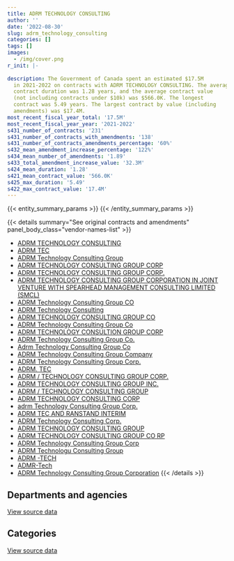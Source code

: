 ```yaml
---
title: ADRM TECHNOLOGY CONSULTING
author: ''
date: '2022-08-30'
slug: adrm_technology_consulting
categories: []
tags: []
images:
  - /img/cover.png
r_init: |-
  
description: The Government of Canada spent an estimated $17.5M
  in 2021-2022 on contracts with ADRM TECHNOLOGY CONSULTING. The average
  contract duration was 1.28 years, and the average contract value
  (not including contracts under $10k) was $566.0K. The longest
  contract was 5.49 years. The largest contract by value (including
  amendments) was $17.4M.
most_recent_fiscal_year_total: '17.5M'
most_recent_fiscal_year_year: '2021-2022'
s431_number_of_contracts: '231'
s431_number_of_contracts_with_amendments: '138'
s431_number_of_contracts_amendments_percentage: '60%'
s432_mean_amendment_increase_percentage: '122%'
s434_mean_number_of_amendments: '1.89'
s433_total_amendment_increase_value: '32.3M'
s424_mean_duration: '1.28'
s421_mean_contract_value: '566.0K'
s425_max_duration: '5.49'
s422_max_contract_value: '17.4M'
---
```


<script src="/rmarkdown-libs/htmlwidgets/htmlwidgets.js"></script>
<link href="/rmarkdown-libs/datatables-css/datatables-crosstalk.css" rel="stylesheet" />
<script src="/rmarkdown-libs/datatables-binding/datatables.js"></script>
<script src="/rmarkdown-libs/jquery/jquery-3.6.0.min.js"></script>
<link href="/rmarkdown-libs/dt-core-bootstrap/css/dataTables.bootstrap.min.css" rel="stylesheet" />
<link href="/rmarkdown-libs/dt-core-bootstrap/css/dataTables.bootstrap.extra.css" rel="stylesheet" />
<script src="/rmarkdown-libs/dt-core-bootstrap/js/jquery.dataTables.min.js"></script>
<script src="/rmarkdown-libs/dt-core-bootstrap/js/dataTables.bootstrap.min.js"></script>
<link href="/rmarkdown-libs/crosstalk/css/crosstalk.min.css" rel="stylesheet" />
<script src="/rmarkdown-libs/crosstalk/js/crosstalk.min.js"></script>
<script src="/rmarkdown-libs/htmlwidgets/htmlwidgets.js"></script>
<link href="/rmarkdown-libs/datatables-css/datatables-crosstalk.css" rel="stylesheet" />
<script src="/rmarkdown-libs/datatables-binding/datatables.js"></script>
<script src="/rmarkdown-libs/jquery/jquery-3.6.0.min.js"></script>
<link href="/rmarkdown-libs/dt-core-bootstrap/css/dataTables.bootstrap.min.css" rel="stylesheet" />
<link href="/rmarkdown-libs/dt-core-bootstrap/css/dataTables.bootstrap.extra.css" rel="stylesheet" />
<script src="/rmarkdown-libs/dt-core-bootstrap/js/jquery.dataTables.min.js"></script>
<script src="/rmarkdown-libs/dt-core-bootstrap/js/dataTables.bootstrap.min.js"></script>
<link href="/rmarkdown-libs/crosstalk/css/crosstalk.min.css" rel="stylesheet" />
<script src="/rmarkdown-libs/crosstalk/js/crosstalk.min.js"></script>

{{< entity_summary_params >}}
{{< /entity_summary_params >}}

{{< details summary="See original contracts and amendments" panel_body_class="vendor-names-list" >}}
- [ADRM TECHNOLOGY CONSULTING](https://search.open.canada.ca/en/ct/?sort=contract_value_f%20desc&page=1&search_text=%22ADRM%20TECHNOLOGY%20CONSULTING%22)
- [ADRM TEC](https://search.open.canada.ca/en/ct/?sort=contract_value_f%20desc&page=1&search_text=%22ADRM%20TEC%22)
- [ADRM Technology Consulting Group](https://search.open.canada.ca/en/ct/?sort=contract_value_f%20desc&page=1&search_text=%22ADRM%20Technology%20Consulting%20Group%22)
- [ADRM TECHNOLOGY CONSULTING GROUP CORP](https://search.open.canada.ca/en/ct/?sort=contract_value_f%20desc&page=1&search_text=%22ADRM%20TECHNOLOGY%20CONSULTING%20GROUP%20CORP%22)
- [ADRM TECHNOLOGY CONSULTING GROUP CORP.](https://search.open.canada.ca/en/ct/?sort=contract_value_f%20desc&page=1&search_text=%22ADRM%20TECHNOLOGY%20CONSULTING%20GROUP%20CORP.%22)
- [ADRM TECHNOLOGY CONSULTING GROUP CORPORATION IN JOINT VENTURE WITH SPEARHEAD MANAGEMENT CONSULTING LIMITED (SMCL)](https://search.open.canada.ca/en/ct/?sort=contract_value_f%20desc&page=1&search_text=%22ADRM%20TECHNOLOGY%20CONSULTING%20GROUP%20CORPORATION%20IN%20JOINT%20VENTURE%20WITH%20SPEARHEAD%20MANAGEMENT%20CONSULTING%20LIMITED%20%28SMCL%29%22)
- [ADRM Technology Consulting Group CO](https://search.open.canada.ca/en/ct/?sort=contract_value_f%20desc&page=1&search_text=%22ADRM%20Technology%20Consulting%20Group%20CO%22)
- [ADRM Technology Consulting](https://search.open.canada.ca/en/ct/?sort=contract_value_f%20desc&page=1&search_text=%22ADRM%20Technology%20Consulting%22)
- [ADRM TECHNOLOGY CONSULTING GROUP CO](https://search.open.canada.ca/en/ct/?sort=contract_value_f%20desc&page=1&search_text=%22ADRM%20TECHNOLOGY%20CONSULTING%20GROUP%20CO%22)
- [ADRM Technology Consulting Group Co](https://search.open.canada.ca/en/ct/?sort=contract_value_f%20desc&page=1&search_text=%22ADRM%20Technology%20Consulting%20Group%20Co%22)
- [ADRM TECHNOLOGY CONSULTION GROUP CORP](https://search.open.canada.ca/en/ct/?sort=contract_value_f%20desc&page=1&search_text=%22ADRM%20TECHNOLOGY%20CONSULTION%20GROUP%20CORP%22)
- [ADRM Technology Consulting Group Co.](https://search.open.canada.ca/en/ct/?sort=contract_value_f%20desc&page=1&search_text=%22ADRM%20Technology%20Consulting%20Group%20Co.%22)
- [Adrm Technology Consulting Group Co](https://search.open.canada.ca/en/ct/?sort=contract_value_f%20desc&page=1&search_text=%22Adrm%20Technology%20Consulting%20Group%20Co%22)
- [ADRM Technology Consulting Group Company](https://search.open.canada.ca/en/ct/?sort=contract_value_f%20desc&page=1&search_text=%22ADRM%20Technology%20Consulting%20Group%20Company%22)
- [ADRM Technology Consulting Group Corp.](https://search.open.canada.ca/en/ct/?sort=contract_value_f%20desc&page=1&search_text=%22ADRM%20Technology%20Consulting%20Group%20Corp.%22)
- [ADRM. TEC](https://search.open.canada.ca/en/ct/?sort=contract_value_f%20desc&page=1&search_text=%22ADRM.%20TEC%22)
- [ADRM / TECHNOLOGY CONSULTING GROUP CORP.](https://search.open.canada.ca/en/ct/?sort=contract_value_f%20desc&page=1&search_text=%22ADRM%20%2f%20TECHNOLOGY%20CONSULTING%20GROUP%20CORP.%22)
- [ADRM TECHNOLOGY CONSULTING GROUP INC.](https://search.open.canada.ca/en/ct/?sort=contract_value_f%20desc&page=1&search_text=%22ADRM%20TECHNOLOGY%20CONSULTING%20GROUP%20INC.%22)
- [ADRM / TECHNOLOGY CONSULTING GROUP](https://search.open.canada.ca/en/ct/?sort=contract_value_f%20desc&page=1&search_text=%22ADRM%20%2f%20TECHNOLOGY%20CONSULTING%20GROUP%22)
- [ADRM TECHNOLOGY CONSULTING CORP](https://search.open.canada.ca/en/ct/?sort=contract_value_f%20desc&page=1&search_text=%22ADRM%20TECHNOLOGY%20CONSULTING%20CORP%22)
- [adrm Technology Consulting Group Corp.](https://search.open.canada.ca/en/ct/?sort=contract_value_f%20desc&page=1&search_text=%22adrm%20Technology%20Consulting%20Group%20Corp.%22)
- [ADRM TEC AND RANSTAND INTERIM](https://search.open.canada.ca/en/ct/?sort=contract_value_f%20desc&page=1&search_text=%22ADRM%20TEC%20AND%20RANSTAND%20INTERIM%22)
- [ADRM Technology Consulting Corp.](https://search.open.canada.ca/en/ct/?sort=contract_value_f%20desc&page=1&search_text=%22ADRM%20Technology%20Consulting%20Corp.%22)
- [ADRM TECHNOLOGY CONSULTING GROUP](https://search.open.canada.ca/en/ct/?sort=contract_value_f%20desc&page=1&search_text=%22ADRM%20TECHNOLOGY%20CONSULTING%20GROUP%22)
- [ADRM TECHNOLOGY CONSULTING GROUP CO RP](https://search.open.canada.ca/en/ct/?sort=contract_value_f%20desc&page=1&search_text=%22ADRM%20TECHNOLOGY%20CONSULTING%20GROUP%20CO%20RP%22)
- [ADRM Technology Consulting Group Corp](https://search.open.canada.ca/en/ct/?sort=contract_value_f%20desc&page=1&search_text=%22ADRM%20Technology%20Consulting%20Group%20Corp%22)
- [ADRM Technologu Consulting Group](https://search.open.canada.ca/en/ct/?sort=contract_value_f%20desc&page=1&search_text=%22ADRM%20Technologu%20Consulting%20Group%22)
- [ADRM -TECH](https://search.open.canada.ca/en/ct/?sort=contract_value_f%20desc&page=1&search_text=%22ADRM%20-TECH%22)
- [ADMR-Tech](https://search.open.canada.ca/en/ct/?sort=contract_value_f%20desc&page=1&search_text=%22ADMR-Tech%22)
- [ADRM Technology Consulting Group Corporation](https://search.open.canada.ca/en/ct/?sort=contract_value_f%20desc&page=1&search_text=%22ADRM%20Technology%20Consulting%20Group%20Corporation%22)
{{< /details >}}

## Departments and agencies

<div id="htmlwidget-1" style="width:100%;height:auto;" class="datatables html-widget"></div>
<script type="application/json" data-for="htmlwidget-1">{"x":{"style":"bootstrap","filter":"none","vertical":false,"data":[["<a href=\"/departments/cas-satj/\">Courts Administration Service<\/a>","<a href=\"/departments/cbsa-asfc/\">Canada Border Services Agency<\/a>","<a href=\"/departments/ced-dec/\">Canada Economic Development for Quebec Regions<\/a>","<a href=\"/departments/cic/\">Immigration, Refugees and Citizenship Canada<\/a>","<a href=\"/departments/csc-scc/\">Correctional Service of Canada<\/a>","<a href=\"/departments/cta-otc/\">Canadian Transportation Agency<\/a>","<a href=\"/departments/dfatd-maecd/\">Global Affairs Canada<\/a>","<a href=\"/departments/dfo-mpo/\">Fisheries and Oceans Canada<\/a>","<a href=\"/departments/dnd-mdn/\">National Defence<\/a>","<a href=\"/departments/elections/\">Elections Canada<\/a>","<a href=\"/departments/esdc-edsc/\">Employment and Social Development Canada<\/a>","<a href=\"/departments/fja-cmf/\">Office of the Commissioner for Federal Judicial Affairs Canada<\/a>","<a href=\"/departments/iaac-aeic/\">Impact Assessment Agency of Canada<\/a>","<a href=\"/departments/nserc-crsng/\">Natural Sciences and Engineering Research Council of Canada<\/a>","<a href=\"/departments/pco-bcp/\">Privy Council Office<\/a>","<a href=\"/departments/ps-sp/\">Public Safety Canada<\/a>","<a href=\"/departments/psc-cfp/\">Public Service Commission of Canada<\/a>","<a href=\"/departments/rcmp-grc/\">Royal Canadian Mounted Police<\/a>","<a href=\"/departments/ssc-spc/\">Shared Services Canada<\/a>","<a href=\"/departments/tc/\">Transport Canada<\/a>"],[null,112425.8,null,1278477.01,null,null,38418.91,null,14921.31,144426.07,401988.81,null,null,437926.18,397066.55,285905.25,446495.91,77637.52,6656950.96,3117517.3],[76020.75,null,null,3322363.81,null,null,null,66334.83,64213.7,312297.86,198429.85,null,105157.8,439125.98,398947.56,286688.55,450451.14,120833.62,7450274.1,1219300.16],[117887.25,603992.56,null,5085518.86,50754.5,66091.33,169439.97,24576.5,31476.28,502882.51,150743.54,null,null,437926.18,649930.26,null,713625.1,100608.78,4887101.75,186594.98],[null,4486929.7,24603.56,7636592.87,237505.02,146687.67,205467.07,151702.5,37290,221819.41,419967.4,9269.94,null,444429.39,128246.23,null,574608.64,19923.06,2564043.01,238027.96]],"container":"<table class=\"table table-striped table-hover row-border order-column display\">\n  <thead>\n    <tr>\n      <th>Department<\/th>\n      <th>2018-2019<\/th>\n      <th>2019-2020<\/th>\n      <th>2020-2021<\/th>\n      <th>2021-2022<\/th>\n    <\/tr>\n  <\/thead>\n<\/table>","options":{"order":[[4,"desc"]],"pageLength":10,"autoWidth":true,"columnDefs":[{"targets":1,"render":"function(data, type, row, meta) {\n    return type !== 'display' ? data : DTWidget.formatCurrency(data, \"$\", 2, 3, \",\", \".\", true, null);\n  }"},{"targets":2,"render":"function(data, type, row, meta) {\n    return type !== 'display' ? data : DTWidget.formatCurrency(data, \"$\", 2, 3, \",\", \".\", true, null);\n  }"},{"targets":3,"render":"function(data, type, row, meta) {\n    return type !== 'display' ? data : DTWidget.formatCurrency(data, \"$\", 2, 3, \",\", \".\", true, null);\n  }"},{"targets":4,"render":"function(data, type, row, meta) {\n    return type !== 'display' ? data : DTWidget.formatCurrency(data, \"$\", 2, 3, \",\", \".\", true, null);\n  }"},{"width":"16%","targets":[1,2,3,4]},{"className":"dt-right","targets":[1,2,3,4]}],"orderClasses":false}},"evals":["options.columnDefs.0.render","options.columnDefs.1.render","options.columnDefs.2.render","options.columnDefs.3.render"],"jsHooks":[]}</script>
<p class="text-right">
<a href="https://github.com/GoC-Spending/contracts-data/tree/main/data/out/vendors/adrm_technology_consulting/summary_by_fiscal_year_by_department.csv" class="source-data-link btn btn-link">View source data</a>
</p>

## Categories

<div id="htmlwidget-2" style="width:100%;height:auto;" class="datatables html-widget"></div>
<script type="application/json" data-for="htmlwidget-2">{"x":{"style":"bootstrap","filter":"none","vertical":false,"data":[["<a href=\"/categories/other/\">(Other)<\/a>","<a href=\"/categories/office_management/\">Office management<\/a>","<a href=\"/categories/defence/\">Defence<\/a>","<a href=\"/categories/professional_services/\">Professional services<\/a>","<a href=\"/categories/information_technology/\">Information technology<\/a>"],[4110748.79,14662.54,null,886992.27,8397753.97],[3800614.13,null,null,775087.33,9934738.24],[2638288.92,null,null,360243.27,10780618.13],[2900753.72,null,37290,2084205.59,12524864.12]],"container":"<table class=\"table table-striped table-hover row-border order-column display\">\n  <thead>\n    <tr>\n      <th>Category<\/th>\n      <th>2018-2019<\/th>\n      <th>2019-2020<\/th>\n      <th>2020-2021<\/th>\n      <th>2021-2022<\/th>\n    <\/tr>\n  <\/thead>\n<\/table>","options":{"order":[[4,"desc"]],"dom":"t","pageLength":30,"autoWidth":true,"columnDefs":[{"targets":1,"render":"function(data, type, row, meta) {\n    return type !== 'display' ? data : DTWidget.formatCurrency(data, \"$\", 2, 3, \",\", \".\", true, null);\n  }"},{"targets":2,"render":"function(data, type, row, meta) {\n    return type !== 'display' ? data : DTWidget.formatCurrency(data, \"$\", 2, 3, \",\", \".\", true, null);\n  }"},{"targets":3,"render":"function(data, type, row, meta) {\n    return type !== 'display' ? data : DTWidget.formatCurrency(data, \"$\", 2, 3, \",\", \".\", true, null);\n  }"},{"targets":4,"render":"function(data, type, row, meta) {\n    return type !== 'display' ? data : DTWidget.formatCurrency(data, \"$\", 2, 3, \",\", \".\", true, null);\n  }"},{"width":"16%","targets":[1,2,3,4]},{"className":"dt-right","targets":[1,2,3,4]}],"orderClasses":false,"lengthMenu":[10,25,30,50,100]}},"evals":["options.columnDefs.0.render","options.columnDefs.1.render","options.columnDefs.2.render","options.columnDefs.3.render"],"jsHooks":[]}</script>
<p class="text-right">
<a href="https://github.com/GoC-Spending/contracts-data/tree/main/data/out/vendors/adrm_technology_consulting/summary_by_fiscal_year_by_category.csv" class="source-data-link btn btn-link">View source data</a>
</p>

